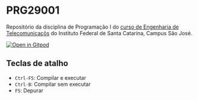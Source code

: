 # PRG29001

Repositório da disciplina de Programação I do [curso de Engenharia de Telecomunicaçõs](https://wiki.sj.ifsc.edu.br/index.php/Curso_de_Engenharia_de_Telecomunica%C3%A7%C3%B5es) do Instituto Federal de Santa Catarina, Campus São José.

[![Open in Gitpod](https://gitpod.io/button/open-in-gitpod.svg)](https://gitpod.io/#https://github.com/rwnobrega/PRG29002-Gitpod)

## Teclas de atalho

- `Ctrl-F5`: Compilar e executar
- `Ctrl-B`: Compilar sem executar
- `F5`: Depurar
